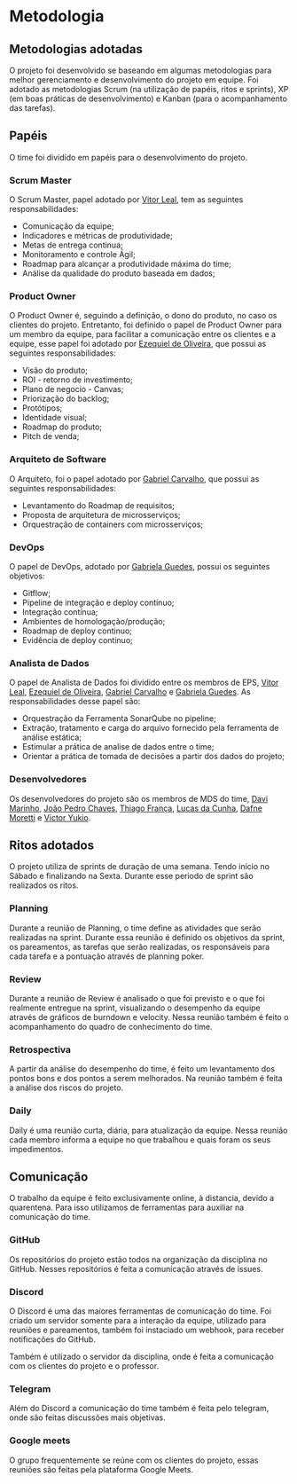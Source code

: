 # Metodologia

## Metodologias adotadas

O projeto foi desenvolvido se baseando em algumas metodologias para melhor gerenciamento e desenvolvimento do projeto em equipe. Foi adotado as metodologias Scrum (na utilização de papéis, ritos e sprints), XP (em boas práticas de desenvolvimento) e Kanban (para o acompanhamento das tarefas).

## Papéis

O time foi dividído em papéis para o desenvolvimento do projeto.

### Scrum Master

O Scrum Master, papel adotado por [Vitor Leal](https://github.com/vitorl-s), tem as seguintes responsabilidades:

- Comunicação da equipe;
- Indicadores e métricas de produtividade;
- Metas de entrega continua;
- Monitoramento e controle Ágil;
- Roadmap para alcançar a produtividade máxima do time;
- Análise da qualidade do produto baseada em dados;

### Product Owner

O Product Owner é, seguindo a definição, o dono do produto, no caso os clientes do projeto. Entretanto, foi definido o papel de Product Owner para um membro da equipe, para facilitar a comunicação entre os clientes e a equipe, esse papel foi adotado por [Ezequiel de Oliveira](https://github.com/EzequielDeOliveira), que possui as seguintes responsabilidades:

- Visão do produto;
- ROI - retorno de investimento;
- Plano de negocio - Canvas;
- Priorização do backlog;
- Protótipos;
- Identidade visual;
- Roadmap do produto;
- Pitch de venda;

### Arquiteto de Software

O Arquiteto, foi o papel adotado por [Gabriel Carvalho](https://github.com/GabrielOak), que possui as seguintes responsabilidades:

- Levantamento do Roadmap de requisitos;
- Proposta de arquitetura de microsserviços;
- Orquestração de containers com microsserviços;

### DevOps

O papel de DevOps, adotado por [Gabriela Guedes](https://github.com/gabibguedes), possui os seguintes objetivos:

- Gitflow;
- Pipeline de integração e deploy continuo;
- Integração contínua;
- Ambientes de homologação/produção;
- Roadmap de deploy continuo;
- Evidência de deploy continuo;

### Analista de Dados

O papel de Analista de Dados foi dividido entre os membros de EPS, [Vitor Leal](https://github.com/vitorl-s), [Ezequiel de Oliveira](https://github.com/EzequielDeOliveira), [Gabriel Carvalho](https://github.com/GabrielOak) e [Gabriela Guedes](https://github.com/gabibguedes). As responsabilidades desse papel são:

- Orquestração da Ferramenta SonarQube no pipeline;
- Extração, tratamento e carga do arquivo fornecido pela ferramenta de análise estática;
- Estimular a prática de analise de dados entre o time;
- Orientar a prática de tomada de decisões a partir dos dados do projeto;

### Desenvolvedores

Os desenvolvedores do projeto são os membros de MDS do time, [Davi Marinho](https://github.com/DaviMarinho), [João Pedro Chaves](https://github.com/JPedroCh), [Thiago França](https://github.com/Thiagof99), [Lucas da Cunha](https://github.com/nYCSTs), [Dafne Moretti](https://github.com/DafneM) e [Victor Yukio](https://github.com/yukioz).

## Ritos adotados

O projeto utiliza de sprints de duração de uma semana. Tendo início no Sábado e finalizando na Sexta. Durante esse periodo de sprint são realizados os ritos.

### Planning

Durante a reunião de Planning, o time define as atividades que serão realizadas na sprint. Durante essa reunião é definido os objetivos da sprint, os pareamentos, as tarefas que serão realizadas, os responsáveis para cada tarefa e a pontuação através de planning poker.

### Review 

Durante a reunião de Review é analisado o que foi previsto e o que foi realmente entregue na sprint, visualizando o desempenho da equipe através de gráficos de burndown e velocity. Nessa reunião também é feito o acompanhamento do quadro de conhecimento do time. 
### Retrospectiva 

A partir da análise do desempenho do time, é feito um levantamento dos pontos bons e dos pontos a serem melhorados. Na reunião também é feita a análise dos riscos do projeto.
### Daily

Daily é uma reunião curta, diária, para atualização da equipe. Nessa reunião cada membro informa a equipe no que trabalhou e quais foram os seus impedimentos.

## Comunicação

O trabalho da equipe é feito exclusivamente online, à distancia, devido a quarentena. Para isso utilizamos de ferramentas para auxiliar na comunicação do time.

### GitHub

Os repositórios do projeto estão todos na organização da disciplina no GitHub. Nesses repositórios é feita a comunicação através de issues.

### Discord

O Discord é uma das maiores ferramentas de comunicação do time. Foi criado um servidor somente para a interação da equipe, utilizado para reuniões e pareamentos, também foi instaciado um webhook, para receber notificações do GitHub.

Também é utilizado o servidor da disciplina, onde é feita a comunicação com os clientes do projeto e o professor.

### Telegram

Além do Discord a comunicação do time também é feita pelo telegram, onde são feitas discussões mais objetivas.

### Google meets

O grupo frequentemente se reúne com os clientes do projeto, essas reuniões são feitas pela plataforma Google Meets.





